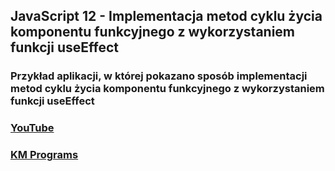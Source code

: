 ## JavaScript 12 - Implementacja metod cyklu życia komponentu funkcyjnego z wykorzystaniem funkcji useEffect

### Przykład aplikacji, w której pokazano sposób implementacji metod cyklu życia komponentu funkcyjnego z wykorzystaniem funkcji useEffect

### [YouTube](https://www.youtube.com/watch?v=Fla1eL5Lhvg&list=PLCXqHvi_kahxT4VlB0TCQO0IjzocREcII&index=12)
### [KM Programs](https://km-programs.pl/)
